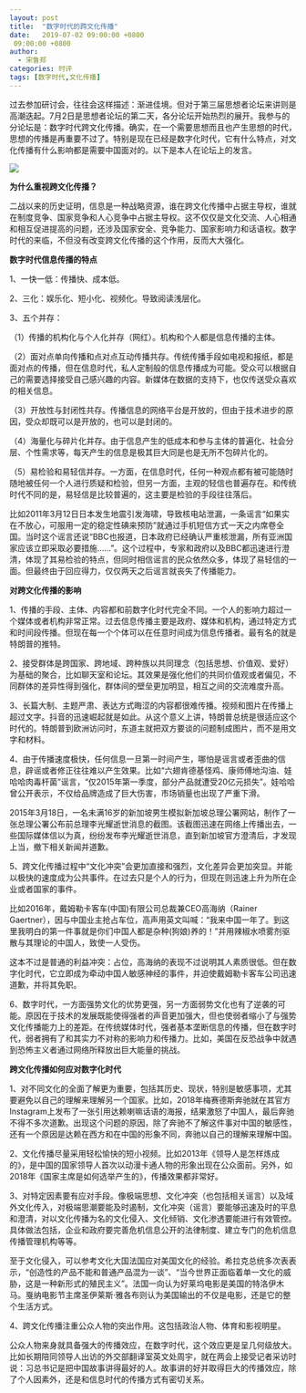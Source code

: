 ```yaml
---
layout: post
title:  "数字时代的跨文化传播"
date:   2019-07-02 09:00:00 +0800
 09:00:00 +0800
author: 
  - 宋鲁郑
categories: 时评
tags: [数字时代,文化传播]
---
```

过去参加研讨会，往往会这样描述：渐进佳境。但对于第三届思想者论坛来讲则是高潮迭起。7月2日是思想者论坛的第二天，各分论坛开始热烈的展开。我参与的分论坛是：数字时代跨文化传播。确实，在一个需要思想而且也产生思想的时代，思想的传播是再重要不过了。特别是现在已经是数字化时代，它有什么特点，对文化传播有什么影响都是需要中国面对的。以下是本人在论坛上的发言。

![]({{site.url}}/assets/images/20190702165043451.jpg)  

__为什么重视跨文化传播？__

二战以来的历史证明，信息是一种战略资源，谁在跨文化传播中占据主导权，谁就在制度竞争、国家竞争和人心竞争中占据主导权。这不仅仅是文化交流、人心相通和相互促进提高的问题，还涉及国家安全、竞争能力、国家影响力和话语权。数字时代的来临，不但没有改变跨文化传播的这个作用，反而大大强化。

__数字时代信息传播的特点__

1、一快一低：传播快、成本低。

2、三化：娱乐化、短小化、视频化。导致阅读浅层化。

3、五个并存：

（1）传播的机构化与个人化并存（网红）。机构和个人都是信息传播的主体。

（2）面对点单向传播和点对点互动传播共存。传统传播手段如电视和报纸，都是面对点的传播，但在信息时代，私人定制般的信息传播成为可能。受众可以根据自己的需要选择接受自己感兴趣的内容。新媒体在数据的支持下，也仅传送受众喜欢的相关信息。

（3）开放性与封闭性共存。传播信息的网络平台是开放的，但由于技术进步的原因，受众却既可以是开放的，也可以是封闭的。

（4）海量化与碎片化并存。由于信息产生的低成本和参与主体的普遍化、社会分层、个性需求等，每天产生的信息是极其巨大同是也是无所不包碎片化的。

（5）易检验和易轻信并存。一方面，在信息时代，任何一种观点都有被可能随时随地被任何一个人进行质疑和检验，但另一方面，主观的轻信也普遍存在。和传统时代不同的是，易轻信是比较普遍的，这主要是检验的手段往往落后。

比如2011年3月12日日本发生地震引发海啸，导致核电站泄漏，一条谣言“如果实在不放心，可服用一定的稳定性碘来预防”就通过手机短信方式一天之内席卷全国。当时这个谣言还说“BBC也报道，日本政府已经确认严重核泄漏，所有亚洲国家应该立即采取必要措施……”。这个过程中，专家和政府以及BBC都迅速进行澄清，体现了其易检验的特点，但同时相信谣言的民众依然众多，体现了易轻信的一面。但最终由于回应得力，仅仅两天之后谣言就丧失了传播能力。

__对跨文化传播的影响__

1、传播的手段、主体、内容都和前数字化时代完全不同。一个人的影响力超过一个媒体或者机构非常正常。过去信息传播主要是政府、媒体和机构，通过特定方式和时间段传播。但现在每一个个体可以在任意时间成为信息传播者。最有名的就是特朗普的推特。

2、接受群体是跨国家、跨地域、跨种族以共同理念（包括思想、价值观、爱好）为基础的聚合，比如聊天室和论坛。其效果是强化他们的共同价值观或者偏见，不同群体的差异性得到强化，群体间的壁垒更加明显，相互之间的交流难度升高。

3、长篇大制、主题严肃、表达方式晦涩的内容都很难传播。视频和图片在传播上超过文字。抖音的迅速崛起就是如此。从这个意义上讲，特朗普总统是很适应这个时代的。特朗普到欧洲访问时，东道主就把双方要谈的问题制成图片，而不是用文字和材料。

4、由于传播速度极快，任何信息一旦第一时间产生，哪怕是谣言或者歪曲的信息，辟谣或者修正往往难以产生效果。比如“六翅肯德基怪鸡、康师傅地沟油、娃哈哈肉毒杆菌”谣言，“仅2015年第一季度，部分产品就遭受20亿元损失”。娃哈哈曾公开表示，不仅给品牌造成了巨大伤害，市场销量也出现了严重下滑。

2015年3月18日，一名未满16岁的新加坡男生模拟新加坡总理公署网站，制作了一张总理公署公布前总理李光耀逝世消息的截图。该截图迅速在网络上传播出去，一些国际媒体信以为真，纷纷发布李光耀逝世消息，直到新加坡官方澄清后，才发现上当，撤下相关新闻并道歉。

5、跨文化传播过程中“文化冲突”会更加直接和强烈，文化差异会更加突显。并能以极快的速度成为公共事件。在过去只是个人的行为，但现在则迅速上升为所在企业或者国家的事件。

比如2016年，戴姆勒卡客车(中国)有限公司总裁兼CEO高海纳（Rainer Gaertner），因与中国业主抢占车位，高声用英文叫喊：“我来中国一年了。到这里我明白的第一件事就是你们中国人都是杂种(狗娘)养的！”并用辣椒水喷雾剂驱散与其理论的中国人，致使一人受伤。

这本不过是普通的利益冲突：占位，高海纳的表现不过说明其人素质很低。但在数字化时代，它立即成为牵动中国人敏感神经的事件，并迫使戴姆勒卡客车公司迅速道歉，并将其免职。

6、数字时代，一方面强势文化的优势更强，另一方面弱势文化也有了逆袭的可能。原因在于技术的发展既能使得强者的声音更加强大，但也使弱者缩小了与强势文化传播能力上的差距。在传统媒体时代，强者基本垄断信息的传播，但在数字时代，弱者拥有了和其实力不对称的影响力和传播力。比如，美国在反恐战争中就遇到恐怖主义者通过网络所释放出巨大能量的挑战。

__跨文化传播如何应对数字化时代__

1、对不同文化的全面了解更为重要，包括其历史、现状，特别是敏感事项，尤其要避免以自己的理解来理解另一个国家。比如，2018年梅赛德斯奔驰就在其官方Instagram上发布了一张引用达赖喇嘛话语的海报，结果激怒了中国人，最后奔驰不得不多次道歉。出现这个问题的原因，除了奔驰不了解这件事对中国的敏感性，还有一个原因是达赖在西方和在中国的形象不同，奔驰以自己的理解来理解中国。

2、文化传播尽量采用轻松愉快的短小视频。比如2013年《领导人是怎样炼成的》，是中国的国家领导人首次以动漫卡通人物的形象出现在公众面前。另外，如2018年《国家主席是如何选举产生的》，传播效果都非常好。

3、对特定因素要有应对手段。像极端思想、文化冲突（也包括相关谣言）以及域外文化传入，对极端思潮要能及时遏制，文化冲突（谣言）要能够迅速及时的平息和澄清，对以文化传播为名的文化侵入、文化倾销、文化渗透要能进行有效管控。具体做法包括，企业和政府要完善危机信息公开的法律制度、建立专门的危机信息传播管理机构等等。

至于文化侵入，可以参考文化大国法国应对美国文化的经验。希拉克总统多次表表示，“创造性的产品不能和普通产品混为一谈”、“当今世界正面临着单一文化的威胁，这是一种新形式的殖民主义”。法国一向认为好莱坞电影是美国的特洛伊木马。戛纳电影节主席圣伊莱斯·雅各布则认为美国输出的不仅是电影，还是它的整个生活方式。

4、跨文化传播注重公众人物的突出作用。这包括政治人物、体育和影视明星。

公众人物来身就具备强大的传播效应，在数字时代，这个效应更是呈几何级放大。比如长期陪同领导人出访的外交部翻译室英文处周宇，就在两会上接受记者采访时说：习总书记是把中国故事讲得最好的人。故事讲的好并取得巨大的传播效应，除了个人因素外，还是和信息时代的传播方式有密切关系。